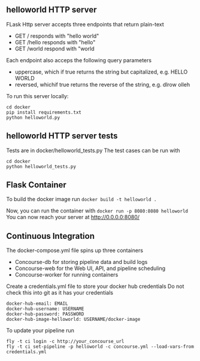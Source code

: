 ## helloworld HTTP server
FLask Http server accepts three endpoints that return plain-text
* GET / responds with "hello world"
* GET /hello responds with "hello"
* GET /world respond with "world

Each endpoint also acceps the following query parameters
* uppercase, which if true returns the string but capitalized, e.g. HELLO WORLD
* reversed, whichif true returns the reverse of the string, e.g. dlrow olleh

To run this server locally:
```
cd docker
pip install requirements.txt
python helloworld.py
```

## helloworld HTTP server tests
Tests are in docker/helloworld_tests.py
The test cases can be run with
```
cd docker
python helloworld_tests.py
```

## Flask Container
To build the docker image run
`docker build -t helloworld .`

Now, you can run the container with 
`docker run -p 8080:8080 helloworld`
You can now reach your server at http://0.0.0.0:8080/

## Continuous Integration
The docker-compose.yml file spins up three containers
* Concourse-db for storing pipeline data and build logs
* Concourse-web for the Web UI, API, and pipeline scheduling
* Concourse-worker for running containers

Create a credentials.yml file to store your docker hub credentials
Do not check this into git as it has your credentials
```
docker-hub-email: EMAIL
docker-hub-username: USERNAME
docker-hub-password: PASSWORD
docker-hub-image-helloworld: USERNAME/docker-image
```

To update your pipeline run
```
fly -t ci login -c http://your_concourse_url
fly -t ci set-pipeline -p helloworld -c concourse.yml --load-vars-from credentials.yml
```
